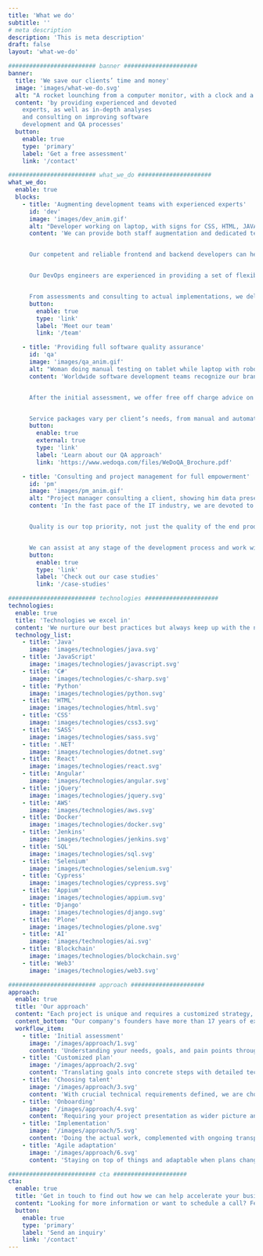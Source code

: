 ```yaml
---
title: 'What we do'
subtitle: ''
# meta description
description: 'This is meta description'
draft: false
layout: 'what-we-do'

######################### banner #####################
banner:
  title: 'We save our clients’ time and money'
  image: 'images/what-we-do.svg'
  alt: "A rocket lounching from a computer monitor, with a clock and a calendar on the wall."
  content: 'by providing experienced and devoted
    experts, as well as in-depth analyses
    and consulting on improving software
    development and QA processes'
  button:
    enable: true
    type: 'primary'
    label: 'Get a free assessment'
    link: '/contact'

######################### what_we_do #####################
what_we_do:
  enable: true
  blocks:
    - title: 'Augmenting development teams with experienced experts'
      id: 'dev'
      image: 'images/dev_anim.gif'
      alt: "Developer working on laptop, with signs for CSS, HTML, JAVA and JS around him."
      content: 'We can provide both staff augmentation and dedicated teams, depending on your needs.


      Our competent and reliable frontend and backend developers can help your ideas come to life and create top quality web solutions.


      Our DevOps engineers are experienced in providing a set of flexible services designed to enable you to build and deliver products faster and more reliably.


      From assessments and consulting to actual implementations, we deliver the most powerful development solutions.'
      button:
        enable: true
        type: 'link'
        label: 'Meet our team'
        link: '/team'

    - title: 'Providing full software quality assurance'
      id: 'qa'
      image: 'images/qa_anim.gif'
      alt: "Woman doing manual testing on tablet while laptop with robot hand with magnifying glass is doing automation testing, finding a bug in the code."
      content: 'Worldwide software development teams recognize our brand, [WeDoQA](https://www.wedoqa.com), as a reputable international supplier of QA services. Our experience with a variety of technologies guarantees that you have access to the finest options for any type of project.


      After the initial assessment, we offer free off charge advice on the best way to incorporate QA into your development process. With our dedication to clear communication, we know the questions to ask to hit the ground running.


      Service packages vary per client’s needs, from manual and automated quality assurance, QA lead, project consulting to full project management.'
      button:
        enable: true
        external: true
        type: 'link'
        label: 'Learn about our QA approach'
        link: 'https://www.wedoqa.com/files/WeDoQA_Brochure.pdf'

    - title: 'Consulting and project management for full empowerment'
      id: 'pm'
      image: 'images/pm_anim.gif'
      alt: "Project manager consulting a client, showing him data presented through graphs and charts."
      content: 'In the fast pace of the IT industry, we are devoted to helping our clients use their resources as efficiently as possible.


      Quality is our top priority, not just the quality of the end product but also the quality of the entire process and collaboration. We are passionate about making your ideas come to life while taking the business side of the project into account too.


      We can assist at any stage of the development process and work with your team within any type of project management methodology including Agile, Scrum, Kanban, and traditional.'
      button:
        enable: true
        type: 'link'
        label: 'Check out our case studies'
        link: '/case-studies'

######################### technologies #####################
technologies:
  enable: true
  title: 'Technologies we excel in'
  content: 'We nurture our best practices but always keep up with the newest technologies.'
  technology_list:
    - title: 'Java'
      image: 'images/technologies/java.svg'
    - title: 'JavaScript'
      image: 'images/technologies/javascript.svg'
    - title: 'C#'
      image: 'images/technologies/c-sharp.svg'
    - title: 'Python'
      image: 'images/technologies/python.svg'
    - title: 'HTML'
      image: 'images/technologies/html.svg'
    - title: 'CSS'
      image: 'images/technologies/css3.svg'
    - title: 'SASS'
      image: 'images/technologies/sass.svg'
    - title: '.NET'
      image: 'images/technologies/dotnet.svg'
    - title: 'React'
      image: 'images/technologies/react.svg'
    - title: 'Angular'
      image: 'images/technologies/angular.svg'
    - title: 'jQuery'
      image: 'images/technologies/jquery.svg'
    - title: 'AWS'
      image: 'images/technologies/aws.svg'
    - title: 'Docker'
      image: 'images/technologies/docker.svg'
    - title: 'Jenkins'
      image: 'images/technologies/jenkins.svg'
    - title: 'SQL'
      image: 'images/technologies/sql.svg'
    - title: 'Selenium'
      image: 'images/technologies/selenium.svg'
    - title: 'Cypress'
      image: 'images/technologies/cypress.svg'
    - title: 'Appium'
      image: 'images/technologies/appium.svg'
    - title: 'Django'
      image: 'images/technologies/django.svg'
    - title: 'Plone'
      image: 'images/technologies/plone.svg'
    - title: 'AI'
      image: 'images/technologies/ai.svg'
    - title: 'Blockchain'
      image: 'images/technologies/blockchain.svg'
    - title: 'Web3'
      image: 'images/technologies/web3.svg'

######################### approach #####################
approach:
  enable: true
  title: 'Our approach'
  content: "Each project is unique and requires a customized strategy, but what guides us through every communication and relationship is our in-depth domain experience, thoroughness in everything we do, transparency, and taking the human aspect into account. These are just a few of the [values](/our-story#values) we uphold and live by every day."
  content_bottom: "Our company's founders have more than 17 years of experience in each stage of the development and testing processes and are proficient in the procedures themselves. They are the ones who go through all the motions of an initial meeting, assessment, planning, and choosing the perfect team for you."
  workflow_item:
    - title: 'Initial assessment'
      image: '/images/approach/1.svg'
      content: 'Understanding your needs, goals, and pain points through a detailed interview and in-depth research'
    - title: 'Customized plan'
      image: '/images/approach/2.svg'
      content: 'Translating goals into concrete steps with detailed technical specifications, based on our expertise'
    - title: 'Choosing talent'
      image: '/images/approach/3.svg'
      content: 'With crucial technical requirements defined, we are choosing the most suitable talent for your project'
    - title: 'Onboarding'
      image: '/images/approach/4.svg'
      content: 'Requiring your project presentation as wider picture and also defining the specific tasks that will be performed'
    - title: 'Implementation'
      image: '/images/approach/5.svg'
      content: 'Doing the actual work, complemented with ongoing transparent communication and regular reporting'
    - title: 'Agile adaptation'
      image: '/images/approach/6.svg'
      content: 'Staying on top of things and adaptable when plans change, whether it is about the requirements or the team structure'

######################### cta #####################
cta:
  enable: true
  title: 'Get in touch to find out how we can help accelerate your business growth'
  content: "Looking for more information or want to schedule a call? Feel free to contact us, and we will follow up with you as soon as possible."
  button:
    enable: true
    type: 'primary'
    label: 'Send an inquiry'
    link: '/contact'
---
```

